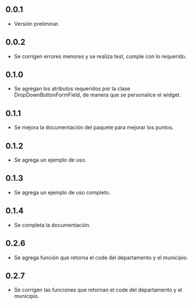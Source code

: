 ## 0.0.1

* Versión preliminar.

## 0.0.2

* Se corrigen errores menores y se realiza test, cumple con lo requerido.

## 0.1.0

* Se agregan los atributos requeridos por la clase DropDownButtonFormField, de manera que se personalice el widget.

## 0.1.1

* Se mejora la documentación del paquete para mejorar los puntos.

## 0.1.2

* Se agrega un ejemplo de uso.

## 0.1.3

* Se agrega un ejemplo de uso completo.

## 0.1.4

* Se completa la documentación.

## 0.2.6

* Se agrega función que retorna el code del departamento y el municipio.

## 0.2.7

* Se corrigen las funciones que retornan el code del departamento y el municipio.